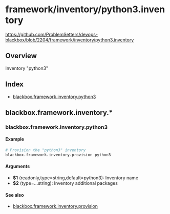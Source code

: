 # framework/inventory/python3.inventory

https://github.com/ProblemSetters/devops-blackbox/blob/2204/framework/inventory/python3.inventory

## Overview

Inventory "python3"

## Index

* [blackbox.framework.inventory.python3](#blackboxframeworkinventorypython3)

## blackbox.framework.inventory.*

### blackbox.framework.inventory.python3

#### Example

```bash
# Provision the "python3" inventory
blackbox.framework.inventory.provision python3
```

#### Arguments

* **$1** (readonly,type=string,default=python3): Inventory name
* **$2** (type=...string): Inventory additional packages

#### See also

* [blackbox.framework.inventory.provision](#blackboxframeworkinventoryprovision)

